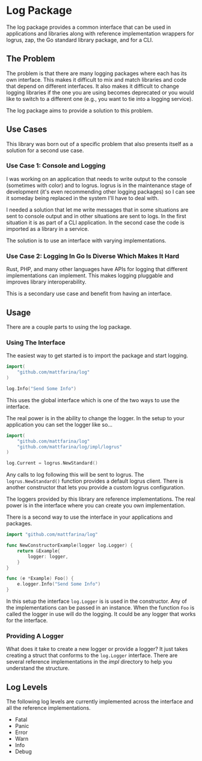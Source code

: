 # Log Package

The log package provides a common interface that can be used in applications and
libraries along with reference implementation wrappers for logrus, zap, the Go
standard library package, and for a CLI.

## The Problem

The problem is that there are many logging packages where each has its own
interface. This makes it difficult to mix and match libraries and code that
depend on different interfaces. It also makes it difficult to change logging
libraries if the one you are using becomes deprecated or you would like to
switch to a different one (e.g., you want to tie into a logging service).

The log package aims to provide a solution to this problem.

## Use Cases

This library was born out of a specific problem that also presents itself as a
solution for a second use case.

### Use Case 1: Console and Logging

I was working on an application that needs to write output to the console
(sometimes with color) and to logrus. logrus is in the maintenance stage of
development (it's even recommending other logging packages) so I can see it
someday being replaced in the system I'll have to deal with.

I needed a solution that let me write messages that in some situations are sent
to console output and in other situations are sent to logs. In the first
situation it is as part of a CLI application. In the second case the code is
imported as a library in a service.

The solution is to use an interface with varying implementations.

### Use Case 2: Logging In Go Is Diverse Which Makes It Hard

Rust, PHP, and many other languages have APIs for logging that different
implementations can implement. This makes logging pluggable and improves library
interoperability.

This is a secondary use case and benefit from having an interface.

## Usage

There are a couple parts to using the log package.

### Using The Interface

The easiest way to get started is to import the package and start logging.

```go
import(
    "github.com/mattfarina/log"
)

log.Info("Send Some Info")
```

This uses the global interface which is one of the two ways to use the interface.

The real power is in the ability to change the logger. In the setup to your
application you can set the logger like so...

```go
import(
    "github.com/mattfarina/log"
    "github.com/mattfarina/log/impl/logrus"
)

log.Current = logrus.NewStandard()
```

Any calls to log following this will be sent to logrus. The `logrus.NewStandard()`
function provides a default logrus client. There is another constructor that
lets you provide a custom logrus configuration.

The loggers provided by this library are reference implementations. The real
power is in the interface where you can create you own implementation.

There is a second way to use the interface in your applications and packages.

```go
import "github.com/mattfarina/log"

func NewConstructorExample(logger log.Logger) {
    return &Example{
        logger: logger,
    }
}

func (e *Example) Foo() {
    e.logger.Info("Send Some Info")
}

```

In this setup the interface `log.Logger` is is used in the constructor. Any of
the implementations can be passed in an instance. When the function `Foo` is
called the logger in use will do the logging. It could be any logger that works
for the interface.

### Providing A Logger

What does it take to create a new logger or provide a logger? It just takes
creating a struct that conforms to the `log.Logger` interface. There are several
reference implementations in the _impl_ directory to help you understand the
structure.

## Log Levels

The following log levels are currently implemented across the interface and all
the reference implementations.

- Fatal
- Panic
- Error
- Warn
- Info
- Debug
